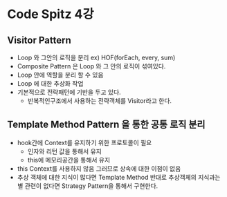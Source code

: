 # Code Spitz 4강 

## Visitor Pattern

* Loop 와 그안의 로직을 분리 ex) HOF(forEach, every, sum)
* Composite Pattern 은 Loop 와 그 안의 로직이 섞여있다. 
* Loop 안에 역할을 분리 할 수 있음 
* Loop 에 대한 추상화 작업
* 기본적으로 전략패턴에 기반을 두고 있다.
  * 반복적인구조에서 사용하는 전략객체를 Visitor라고 한다.  


## Template Method Pattern 을 통한 공통 로직 분리 

* hook간에 Context를 유지하기 위한 프로토콜이 필요 
  * 인자와 리턴 값을 통해서 유지 
  * this에 메모리공간을 통해서 유지 
* this Context를 사용하지 않음 그러므로 상속에 대한 이점이 없음 
* 추상 객체에 대한 지식이 많다면 Template Method 반대로 추상객체의 지식과는 별 관련이 없다면 Strategy Pattern을 통해서 구현한다. 
